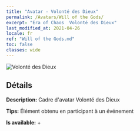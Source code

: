 ```yaml
---
title: "Avatar - Volonté des Dieux"
permalink: /Avatars/Will of the Gods/
excerpt: "Era of Chaos  Volonté des Dieux"
last_modified_at: 2021-04-26
locale: fr
ref: "Will of the Gods.md"
toc: false
classes: wide
---
```

 ![Volonté des Dieux](/images/a/avatarFrame_30.png)

## Détails

 **Description:** Cadre d'avatar Volonté des Dieux 

 **Tips:** Élément obtenu en participant à un événement 

 **Is available:**  + 

